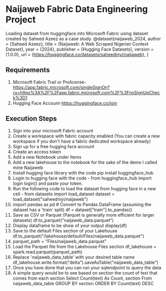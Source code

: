 # Naijaweb Fabric Data Engineering Project
Loading dataset from huggingface into Microsoft Fabric using dataset created by Saheed Azeez as a case study.
 @dataset{naijaweb_2024,
  author    = {Saheed Azeez},
  title     = {Naijaweb: A Web Scraped Nigerian Context Dataset},
  year      = {2024},
  publisher = {Hugging Face Datasets},
  version   = {1.0.0},
  url       = {https://huggingface.co/datasets/saheedniyi/naijaweb},
} 

## Requirements
1. Microsoft Fabric Trail or Prolicense-https://app.fabric.microsoft.com/singleSignOn?ru=https%3A%2F%2Fapp.fabric.microsoft.com%2F%3FnoSignUpCheck%3D1
2. Hugging Face Account-https://huggingface.co/join

## Execution Steps
1. Sign into your microsoft Fabric account
2. Create a workspace with fabric capacity enabled (You can create a new workspace if you don't have a fabric dedicated workspace already)
3. Sign up for a free hugging face account
4. Create an access token
5. Add a new Notebook under Items
6. Add a new lakehouse to the notebook for the sake of the demo I called mine Naijaweb
7. Install hugging face library with the code pip install huggingface_hub
8. Login to hugging face with the code - from huggingface_hub import login login() and paste your token.
9. Run the following code to load the dataset from hugging face in a new cell - from datasets import load_dataset dataset = load_dataset("saheedniyi/naijaweb")
10. import pandas as pd # Convert to Pandas DataFrame (assuming the dataset has a 'train' split) df = dataset["train"].to_pandas()
11. Save as CSV or Parquet (Parquet is generally more efficient for larger datasets) df.to_parquet("naijaweb_data.parquet")
12. Display dataframe to be show of your output display(df)
13. Save to the default Files section of your Lakehouse df.to_parquet("/lakehouse/default/Files/naijaweb_data.parquet")
14. parquet_path = "Files/naijaweb_data.parquet"
15. Load the Parquet file from the Lakehouse Files section df_lakehouse = spark.read.parquet(parquet_path)
16. Replace 'naijaweb_data_table' with your desired table name df_lakehouse.write.format("delta").saveAsTable("naijaweb_data_table")
17. Once you have done that you can run your sqlendpoint to query the data
18. A simple query would be to see based on section the count of text that comes from each section Select Count(text) As Count, section
From naijaweb_data_table
GROUP BY section
ORDER BY Count(text) DESC 
